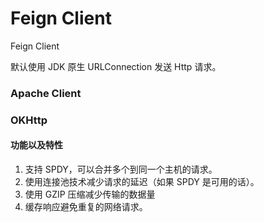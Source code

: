 # Feign Client

Feign Client 

默认使用 JDK 原生 URLConnection 发送 Http 请求。

### Apache Client

### OKHttp

#### 功能以及特性

1. 支持 SPDY，可以合并多个到同一个主机的请求。
2. 使用连接池技术减少请求的延迟（如果 SPDY 是可用的话）。
3. 使用 GZIP 压缩减少传输的数据量
4. 缓存响应避免重复的网络请求。

